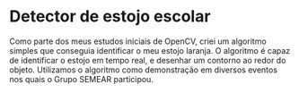 # Detector de estojo escolar

Como parte dos meus estudos iniciais de OpenCV, criei um algoritmo simples que conseguia identificar o meu estojo laranja. O algoritmo é capaz de identificar o estojo em tempo real, e desenhar um contorno ao redor do objeto. Utilizamos o algoritmo como demonstração em diversos eventos nos quais o Grupo SEMEAR participou.